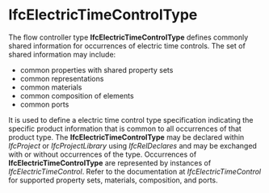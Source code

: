 IfcElectricTimeControlType
==========================

The flow controller type **IfcElectricTimeControlType** defines commonly shared information for occurrences of electric time controls. The set of shared information may include:

* common properties with shared property sets
* common representations
* common materials
* common composition of elements
* common ports

It is used to define a electric time control type specification indicating the specific product information that is common to all occurrences of that product type. The **IfcElectricTimeControlType** may be declared within _IfcProject_ or _IfcProjectLibrary_ using _IfcRelDeclares_ and may be exchanged with or without occurrences of the type. Occurrences of **IfcElectricTimeControlType** are represented by instances of _IfcElectricTimeControl_. Refer to the documentation at _IfcElectricTimeControl_ for supported property sets, materials, composition, and ports.
